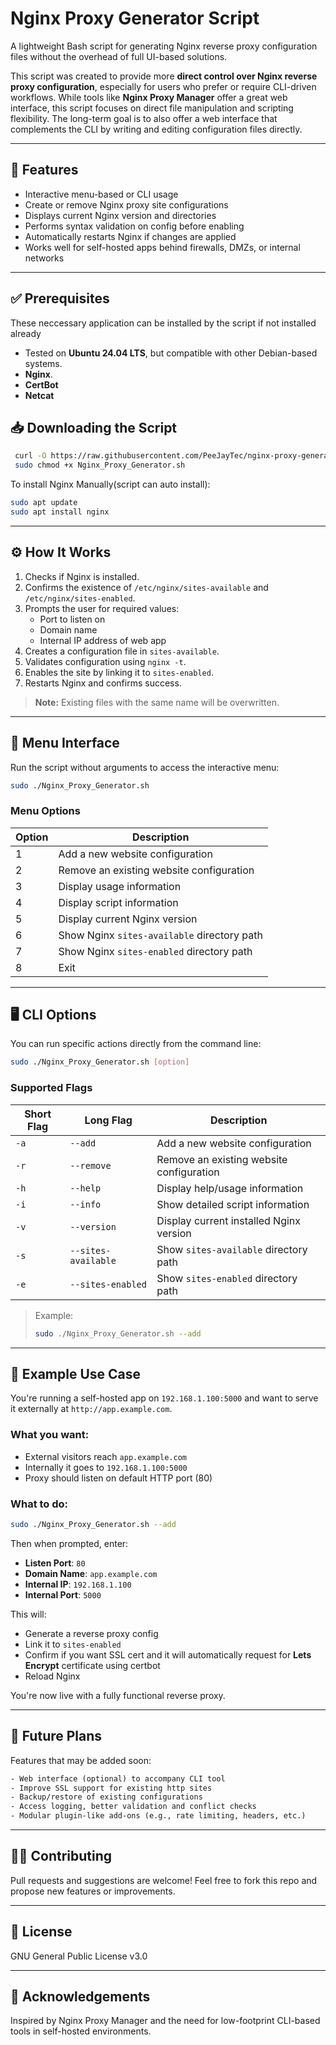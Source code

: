 # Nginx Proxy Generator Script

A lightweight Bash script for generating Nginx reverse proxy configuration files without the overhead of full UI-based solutions.

This script was created to provide more **direct control over Nginx reverse proxy configuration**, especially for users who prefer or require CLI-driven workflows. While tools like **Nginx Proxy Manager** offer a great web interface, this script focuses on direct file manipulation and scripting flexibility. The long-term goal is to also offer a web interface that complements the CLI by writing and editing configuration files directly.

---

## 🚀 Features

- Interactive menu-based or CLI usage
- Create or remove Nginx proxy site configurations
- Displays current Nginx version and directories
- Performs syntax validation on config before enabling
- Automatically restarts Nginx if changes are applied
- Works well for self-hosted apps behind firewalls, DMZs, or internal networks

---
## ✅ Prerequisites
These neccessary application can be installed by the script if not installed already
- Tested on **Ubuntu 24.04 LTS**, but compatible with other Debian-based systems.
- **Nginx**.
- **CertBot**
- **Netcat**
## 📥 Downloading the Script
   ```sh
    curl -O https://raw.githubusercontent.com/PeeJayTec/nginx-proxy-generator/main/Nginx_Proxy_Generator.sh
    sudo chmod +x Nginx_Proxy_Generator.sh
   ```
To install Nginx Manually(script can auto install):

```bash
sudo apt update
sudo apt install nginx
```

---
## ⚙️ How It Works

1. Checks if Nginx is installed.
2. Confirms the existence of `/etc/nginx/sites-available` and `/etc/nginx/sites-enabled`.
3. Prompts the user for required values:
   - Port to listen on
   - Domain name
   - Internal IP address of web app
4. Creates a configuration file in `sites-available`.
5. Validates configuration using `nginx -t`.
6. Enables the site by linking it to `sites-enabled`.
7. Restarts Nginx and confirms success.

> **Note:** Existing files with the same name will be overwritten.

---

## 📘 Menu Interface

Run the script without arguments to access the interactive menu:

```bash
sudo ./Nginx_Proxy_Generator.sh
```

### Menu Options

| Option | Description                                  |
|--------|----------------------------------------------|
| 1      | Add a new website configuration              |
| 2      | Remove an existing website configuration     |
| 3      | Display usage information                    |
| 4      | Display script information                   |
| 5      | Display current Nginx version                |
| 6      | Show Nginx `sites-available` directory path  |
| 7      | Show Nginx `sites-enabled` directory path    |
| 8      | Exit                                          |

---

## 🖥️ CLI Options

You can run specific actions directly from the command line:

```bash
sudo ./Nginx_Proxy_Generator.sh [option]
```

### Supported Flags

| Short Flag | Long Flag           | Description                                      |
|------------|---------------------|--------------------------------------------------|
| `-a`       | `--add`             | Add a new website configuration                  |
| `-r`       | `--remove`          | Remove an existing website configuration         |
| `-h`       | `--help`            | Display help/usage information                   |
| `-i`       | `--info`            | Show detailed script information                 |
| `-v`       | `--version`         | Display current installed Nginx version          |
| `-s`       | `--sites-available` | Show `sites-available` directory path            |
| `-e`       | `--sites-enabled`   | Show `sites-enabled` directory path              |

> Example:
> ```bash
> sudo ./Nginx_Proxy_Generator.sh --add
> ```

---

## 📌 Example Use Case

You're running a self-hosted app on `192.168.1.100:5000` and want to serve it externally at `http://app.example.com`.

### What you want:

- External visitors reach `app.example.com`
- Internally it goes to `192.168.1.100:5000`
- Proxy should listen on default HTTP port (80)

### What to do:

```bash
sudo ./Nginx_Proxy_Generator.sh --add
```

Then when prompted, enter:

- **Listen Port**: `80`
- **Domain Name**: `app.example.com`
- **Internal IP**: `192.168.1.100`
- **Internal Port**: `5000`

This will:

- Generate a reverse proxy config
- Link it to `sites-enabled`
- Confirm if you want SSL cert and it will automatically request for **Lets Encrypt** certificate using certbot 
- Reload Nginx

You're now live with a fully functional reverse proxy.

---

## 🎯 Future Plans

Features that may be added soon:

```txt
- Web interface (optional) to accompany CLI tool
- Improve SSL support for existing http sites
- Backup/restore of existing configurations
- Access logging, better validation and conflict checks
- Modular plugin-like add-ons (e.g., rate limiting, headers, etc.)
```

---

## 🧑‍💻 Contributing

Pull requests and suggestions are welcome! Feel free to fork this repo and propose new features or improvements.

---

## 📄 License

GNU General Public License v3.0

---

## 🙏 Acknowledgements

Inspired by Nginx Proxy Manager and the need for low-footprint CLI-based tools in self-hosted environments.
